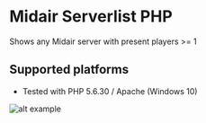 # Midair Serverlist PHP

Shows any Midair server with present players >= 1

Supported platforms
--------------------
* Tested with PHP 5.6.30 / Apache (Windows 10)

![alt example](https://github.com/p0ke234/MidairServerlistPHP/blob/master/example.png)